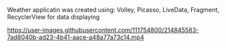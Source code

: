 Weather applicatin was created using: Volley, Picasso, LiveData, Fragment, RecyclerView for data displaying

https://user-images.githubusercontent.com/111754800/214845583-7ad8040b-ad23-4b41-aace-a48a77a73c14.mp4

